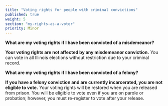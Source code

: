 ```yaml
---
title: "Voting rights for people with criminal convictions"
published: true
weight: 5
section: "my-rights-as-a-voter"
priority: Minor
---
```

**What are my voting rights if I have been convicted of a misdemeanor?**  

**Your voting rights are not affected by any misdemeanor conviction.** You can vote in all Illinois elections without restriction due to your criminal record.  

**What are my voting rights if I have been convicted of a felony?**  

**If you have a felony conviction and are currently incarcerated, you are not eligible to vote.** Your voting rights will be restored when you are released from prison. You will be eligible to vote even if you are on parole or probation; however, you must re-register to vote after your release.  
